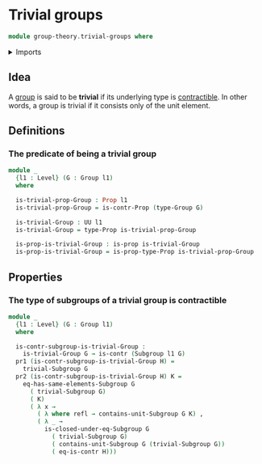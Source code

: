 # Trivial groups

```agda
module group-theory.trivial-groups where
```

<details><summary>Imports</summary>

```agda
open import foundation.contractible-types
open import foundation.dependent-pair-types
open import foundation.identity-types
open import foundation.propositions
open import foundation.universe-levels

open import group-theory.groups
open import group-theory.subgroups
open import group-theory.trivial-subgroups
```

</details>

## Idea

A [group](group-theory.groups.md) is said to be **trivial** if its underlying
type is [contractible](foundation-core.contractible-types.md). In other words, a
group is trivial if it consists only of the unit element.

## Definitions

### The predicate of being a trivial group

```agda
module _
  {l1 : Level} (G : Group l1)
  where

  is-trivial-prop-Group : Prop l1
  is-trivial-prop-Group = is-contr-Prop (type-Group G)

  is-trivial-Group : UU l1
  is-trivial-Group = type-Prop is-trivial-prop-Group

  is-prop-is-trivial-Group : is-prop is-trivial-Group
  is-prop-is-trivial-Group = is-prop-type-Prop is-trivial-prop-Group
```

## Properties

### The type of subgroups of a trivial group is contractible

```agda
module _
  {l1 : Level} (G : Group l1)
  where

  is-contr-subgroup-is-trivial-Group :
    is-trivial-Group G → is-contr (Subgroup l1 G)
  pr1 (is-contr-subgroup-is-trivial-Group H) =
    trivial-Subgroup G
  pr2 (is-contr-subgroup-is-trivial-Group H) K =
    eq-has-same-elements-Subgroup G
      ( trivial-Subgroup G)
      ( K)
      ( λ x →
        ( λ where refl → contains-unit-Subgroup G K) ,
        ( λ _ →
          is-closed-under-eq-Subgroup G
            ( trivial-Subgroup G)
            ( contains-unit-Subgroup G (trivial-Subgroup G))
            ( eq-is-contr H)))
```
